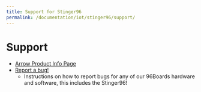 ```yaml
---
title: Support for Stinger96
permalink: /documentation/iot/stinger96/support/
---
```


# Support

- [Arrow Product Info Page](https://www.arrow.com/en/research-and-events/articles/the-stinger96-development-boards)
- [Report a bug!](../../../Extras/Report_a_bug.md)
   - Instructions on how to report bugs for any of our 96Boards hardware and software, this includes the Stinger96!

